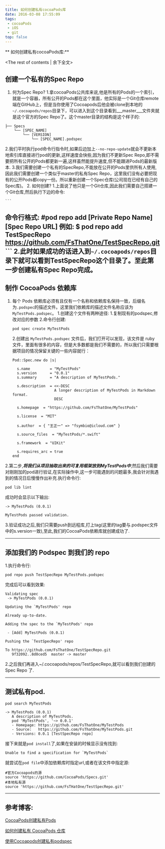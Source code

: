 ```yaml
---
title: 如何创建私有cocoaPods库
date: 2016-03-08 17:55:09
tags:
 - cocoaPods
 - iOS
 - git
top: false
---
```

   ** 如何创建私有cocoaPods库:**
<!-- more -->

<The rest of contents | 余下全文>
## 创建一个私有的Spec Repo
1. 何为Spec Repo?
  1.拿cocoaPods公共库来说,他是所有的Pods的一个索引，就是一个容器，所有公开的Pods都在这个里面，他实际是一个Git仓库remote端在GitHub上，但是当你使用了Cocoapods后他会被clone到本地的`~/.cocoapods/repos`目录下，可以进入到这个目录看到___master___文件夹就是这个官方的Spec Repo了。这个master目录的结构是这个样子的:
  ```
  ├── Specs
      └── [SPEC_NAME]
          └── [VERSION]
              └── [SPEC_NAME].podspec
  ```
  2.我们平时执行pod命令行指令时,如果后边加上`--no-repo-update`就会不更新本地索引库直接进行pod的更新,这样速度会快些,因为我们不更新Spec Repo,即不需要把所有公开的Pods都更新一遍,这样虽然能提升速度,但不能跟进Pods的最新版本.
  3.我们需要创建一个私有的SpecRepo,不能放在公开的Pods里供所有人使用,因此我们需要创建一个类似于master的私有Spec Repo，这里我们没有必要把现有的公开Pods都copy一份。所以重新创建一个Spec仓库(公司现在已经有自己的Spec库)。
2. 如何创建?
  1.上面说了他只是一个Git仓库,因此我们需要自己搭建一个Git仓库,然后执行下边的命令:

    ```
  命令行格式:
  #pod repo add [Private Repo Name] [Spec Repo URL]
  例如:
  $ pod repo add TestSpecRepo https://github.com/FsThatOne/TestSpecRepo.git
    ```
  2.此时如果成功的话进入到`~/.cocoapods/repos`目录下就可以看到TestSpecRepo这个目录了。至此第一步创建私有Spec Repo完成。
---
## 制作 CocoaPods 依赖库
1. 每个 Pods 依赖库必须有且仅有一个名称和依赖库名保持一致，后缀名为`.podspec`的描述文件。这里我们依赖库的描述文件名称应该为 `MyTestPods.podspec`。
    1.创建这个文件有两种途径:
      1.复制现有的podspec,修改对应的参数
      2.命令行创建:
      ```
      pod spec create MyTestPods
      ```
    2.创建出 `MyTestPods.podspec` 文件后，我们打开可以发现，该文件是 ruby 文件，里面有很多的内容，但是大多数都是我们不需要的，所以我们只需要根据项目的情况保留关键的一些内容就行：
      ```
      Pod::Spec.new do |s|

        s.name         = "MyTestPods"
        s.version      = "0.0.1"
        s.summary      = "A description of MyTestPods."

        s.description  = <<-DESC
                         A longer description of MyTestPods in Markdown format.
                         DESC

        s.homepage  = "https://github.com/FsThatOne/MyTestPods"

        s.license  = "MIT"

        s.author  = { "王正一" => "fsymbio@icloud.com" }

        s.source_files  = "MyTestPods/*.swift"

        s.framework  = "UIKit"

        s.requires_arc = true
      end

      ```
2.第二步,___将我们从项目抽取出来的可复用框架放到MyTestPods中___,然后我们需要对刚刚加的pod进行验证,在实际操作中,这一步可能遇到的问题最多,我会针对我遇到的情况日后慢慢作出补充.执行命令行:
  ```
  pod lib lint
  ```
  成功时会显示以下输出:
  ```
  -> MyTestPods (0.0.1)

  MyTestPods passed validation.
  ```

3.验证成功之后,我们只需要push到远程库,打上tag(这里的tag要与.podspec文件中的s.version一致),至此,我们的CocoaPods依赖库就创建成功了.

  ---

## 添加我们的 Podspec 到我们的 repo
1.执行命令行:
  ```
  pod repo push TestSpecRepo MyTestPods.podspec
  ```
  完成后可以看到效果:
  ```
  Validating spec
   -> MyTestPods (0.0.1)

  Updating the `MyTestPods' repo

  Already up-to-date.

  Adding the spec to the `MyTestPods' repo

   - [Add] MyTestPods (0.0.1)

  Pushing the `TestSpecRepo' repo

  To https://github.com/FsThatOne/TestSpecRepo.git
     9f32092..8d0ced5  master -> master
  ```

2.之后我们再进入~/.cocoapods/repos/TestSpecRepo,就可以看到我们创建的 Spec Repo 了.

  ---

## 测试私有pod.
```
pod search MyTestPods

-> MyTestPods (0.0.1)
   A description of MyTestPods.
   pod 'MyTestPods', '~> 0.0.1'
   - Homepage: https://github.com/FsThatOne/MyTestPods
   - Source:   https://github.com/FsThatOne/MyTestPods.git
   - Versions: 0.0.1 [TestSpecRepo repo]
```
接下来就是`pod install`了,如果在安装的时候显示没有找到:
```
Unable to find a specification for `MyTestPods`
```
就尝试在`pod file`中添加依赖库时指定url,或者在该文件中指定源:
```
#官方Cocoapods的源
source 'https://github.com/CocoaPods/Specs.git'
#本地私有源
source 'https://github.com/FsTHatOne/TestSpecRepo.git'
```
---
## 参考博客:
[CocoaPods创建私有Pods](http://www.liuchungui.com/blog/2015/10/19/cocoapodschuang-jian-si-you-pods/)

[如何创建私有 CocoaPods 仓库](http://www.jianshu.com/p/ddc2490bff9f)

[使用Cocoapods创建私有podspec](http://blog.wtlucky.com/blog/2015/02/26/create-private-podspec/)
